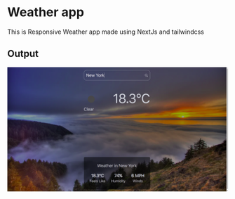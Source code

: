 # Weather app

This is Responsive Weather app made using NextJs and tailwindcss

## Output

![Weather_App](/github_output/weather%20App.png)
